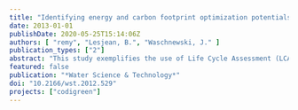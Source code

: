 ```yaml
---
title: "Identifying energy and carbon footprint optimization potentials of a sludge treatment line with Life Cycle Assessment"
date: 2013-01-01
publishDate: 2020-05-25T15:14:06Z
authors: [ "remy", "Lesjean, B.", "Waschnewski, J." ]
publication_types: ["2"]
abstract: "This study exemplifies the use of Life Cycle Assessment (LCA) as a tool to quantify the environmental impacts of processes for wastewater treatment. In a case study, the sludge treatment line of a large wastewater treatment plant (WWTP) is analysed in terms of cumulative energy demand and the emission of greenhouse gases (carbon footprint). Sludge treatment consists of anaerobic digestion, dewatering, drying, and disposal of stabilized sludge in mono- or co-incineration in power plants or cement kilns. All relevant forms of energy demand (electricity, heat, chemicals, fossil fuels, transport) and greenhouse gas emissions (fossil CO2,CH4,N2O) are accounted in the assessment, including the treatment of return liquor from dewatering in the WWTP. Results show that the existing process is positive in energy balance (–162 MJ/PECOD * a) and carbon footprint (–11.6 kg CO2-eq/PECOD *a) by supplying secondary products such as electricity from biogas production or mono-incineration and substituting fossil fuels in co-incineration. However, disposal routes for stabilized sludge differ considerably in their energy and greenhouse gas profiles. In total, LCA proves to be a suitable tool to support future investment decisions with information of environmental relevance on the impact of wastewater treatment, but also urban water systems in general."
featured: false
publication: "*Water Science & Technology*"
doi: "10.2166/wst.2012.529"
projects: ["codigreen"]
---
```



